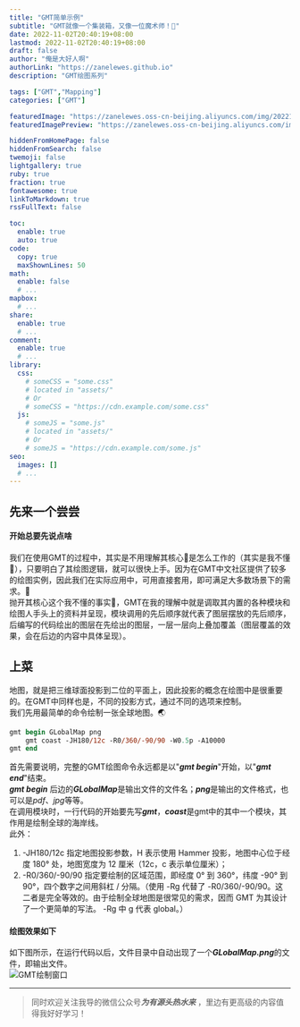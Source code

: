 ```yaml
---
title: "GMT简单示例"
subtitle: "GMT就像一个集装箱，又像一位魔术师！🧙"
date: 2022-11-02T20:40:19+08:00
lastmod: 2022-11-02T20:40:19+08:00
draft: false
author: "俺是大好人啊"
authorLink: "https://zanelewes.github.io"
description: "GMT绘图系列"

tags: ["GMT","Mapping"]
categories: ["GMT"]

featuredImage: "https://zanelewes.oss-cn-beijing.aliyuncs.com/img/202210250831583.png"
featuredImagePreview: "https://zanelewes.oss-cn-beijing.aliyuncs.com/img/202211091452127.JPG"

hiddenFromHomePage: false
hiddenFromSearch: false
twemoji: false
lightgallery: true
ruby: true
fraction: true
fontawesome: true
linkToMarkdown: true
rssFullText: false

toc:
  enable: true
  auto: true
code:
  copy: true
  maxShownLines: 50
math:
  enable: false
  # ...
mapbox:
  # ...
share:
  enable: true
  # ...
comment:
  enable: true
  # ...
library:
  css:
    # someCSS = "some.css"
    # located in "assets/"
    # Or
    # someCSS = "https://cdn.example.com/some.css"
  js:
    # someJS = "some.js"
    # located in "assets/"
    # Or
    # someJS = "https://cdn.example.com/some.js"
seo:
  images: []
  # ...
---
```


<!--more-->
## 先来一个尝尝
#### 开始总要先说点啥
我们在使用GMT的过程中，其实是不用理解其核心🧬是怎么工作的（其实是我不懂🧠），只要明白了其绘图逻辑，就可以很快上手。因为在GMT中文社区提供了较多的绘图实例，因此我们在实际应用中，可用直接套用，即可满足大多数场景下的需求。💯  
抛开其核心这个我不懂的事实🤯，GMT在我的理解中就是调取其内置的各种模块和绘图人手头上的资料并呈现，模块调用的先后顺序就代表了图层摆放的先后顺序，后编写的代码绘出的图层在先绘出的图层，一层一层向上叠加覆盖（图层覆盖的效果，会在后边的内容中具体呈现）。
## 上菜
地图，就是把三维球面投影到二位的平面上，因此投影的概念在绘图中是很重要的。在GMT中同样也是，不同的投影方式，通过不同的选项来控制。  
我们先用最简单的命令绘制一张全球地图。🌏
``` PostScript 
gmt begin GLobalMap png
	gmt coast -JH180/12c -R0/360/-90/90 -W0.5p -A10000
gmt end
```
首先需要说明，完整的GMT绘图命令永远都是以"***gmt begin***"开始，以"***gmt end***"结束。  
***gmt begin*** 后边的***GLobalMap***是输出文件的文件名；***png***是输出的文件格式，也可以是*pdf*、*jpg*等等。  
在调用模块时，一行代码的开始要先写***gmt***，***coast***是gmt中的其中一个模块，其作用是绘制全球的海岸线。  
此外：  
1. -JH180/12c 指定地图投影参数，H 表示使用 Hammer 投影，地图中心位于经度 180° 处，地图宽度为 12 厘米（12c，c 表示单位厘米）；  
2. -R0/360/-90/90 指定要绘制的区域范围，即经度 0° 到 360°，纬度 -90° 到 90°，四个数字之间用斜杠 / 分隔。（使用 -Rg 代替了 -R0/360/-90/90。这二者是完全等效的。由于绘制全球地图是很常见的需求，因而 GMT 为其设计了一个更简单的写法。 -Rg 中 g 代表 global。）
#### 绘图效果如下
如下图所示，在运行代码以后，文件目录中自动出现了一个***GLobalMap.png***的文件，即输出文件。    
![GMT绘制窗口](https://zanelewes.oss-cn-beijing.aliyuncs.com/img/202210250831581.png "GMT绘制窗口")  

----------------------------------
> 同时欢迎关注我导的微信公众号***为有源头热水来*** ，里边有更高级的内容值得我好好学习！